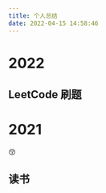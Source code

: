 ```yaml
---
title: 个人总结
date: 2022-04-15 14:58:46
---
```



# 2022

## LeetCode 刷题


# 2021

&#x1F61A;

## 读书

## 
